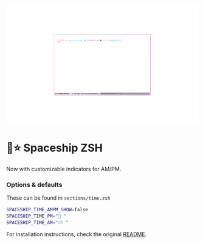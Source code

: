  ![spaceship →~ prompt](https://raw.githubusercontent.com/atrnh/spaceship-prompt/master/spaceship-ampm.png)

# 🚀⭐ Spaceship ZSH

Now with customizable indicators for AM/PM.


### Options & defaults

These can be found in `sections/time.zsh`

```bash
SPACESHIP_TIME_AMPM_SHOW=false
SPACESHIP_TIME_PM="🌙 "
SPACESHIP_TIME_AM="⛅ "
```

For installation instructions, check the original
[README](https://github.com/atrnh/spaceship-prompt/blob/master/README.md).
